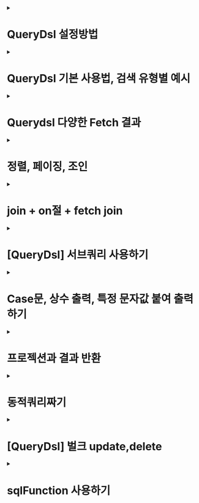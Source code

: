 <details>

<summary> <h1>QueryDsl 설정방법 </h1> </summary>
  
> `QueryDsl`은 기존 dependency들을 추가하는 경우와 다르게 설정파일들을 조금 손봐줘야한다.
> 최신 스프링5 버전에서 사용하기 위해 설정하지 않으면
> `Unable to load class 'com.mysema.codegen.model.Type'` compileQuerydsl 에러가 난다.
  
  
1. plugin 추가
2. 라이브러리 추가
3. 각종 dir, config   
  
```properties
  
  
**************************************************************
buildscript {
	ext {
		queryDslVersion = "5.0.0"
	}
}
***************************************************************
  
  
plugins {
	id 'org.springframework.boot' version '2.6.4'
	id 'io.spring.dependency-management' version '1.0.11.RELEASE'
  
  1. plugin 추가
	**************************************************************
	id 'com.ewerk.gradle.plugins.querydsl' version '1.0.10'
  **************************************************************

	id 'java'
}

group = 'study '
version = '0.0.1-SNAPSHOT'
sourceCompatibility = '11'

configurations {
	compileOnly {
		extendsFrom annotationProcessor
	}
}

repositories {
	mavenCentral()
}

dependencies {
	implementation 'org.springframework.boot:spring-boot-starter-data-jpa'
	implementation 'org.springframework.boot:spring-boot-starter-web'
	implementation 'com.github.gavlyukovskiy:p6spy-spring-boot-starter:1.5.7'
	compileOnly 'org.projectlombok:lombok'

  
  2.라이브러리 추가
	**************************************************************
	implementation "com.querydsl:querydsl-jpa:${queryDslVersion}"
	implementation "com.querydsl:querydsl-apt:${queryDslVersion}"
  **************************************************************

	runtimeOnly 'com.h2database:h2'
	developmentOnly 'org.springframework.boot:spring-boot-devtools'
	annotationProcessor 'org.projectlombok:lombok'
	testImplementation 'org.springframework.boot:spring-boot-starter-test'
}

tasks.named('test') {
	useJUnitPlatform()
}


 3. 각종 dir, config 
**************************************************************
def querydslDir = "$buildDir/generated/querydsl"

querydsl {
	jpa = true
	querydslSourcesDir = querydslDir
}
sourceSets {
	main.java.srcDir querydslDir
}
compileQuerydsl{
	options.annotationProcessorPath = configurations.querydsl
}
configurations {
	compileOnly {
		extendsFrom annotationProcessor
	}
	querydsl.extendsFrom compileClasspath
}
**************************************************************
  
```  
> compileQuerydsl을 돌리면 3번에 설정해놓은 설정파일대로 해당 경로에 QueryDsl 전용 Entity를 생성해준다.  
  
![image](https://user-images.githubusercontent.com/37995817/156384544-5d6d53b1-271a-4bda-ac8f-38b0048f3ac7.png)
  
> "$buildDir/generated/querydsl"에 생성된 모습
  
  ![image](https://user-images.githubusercontent.com/37995817/156384811-46c66359-0916-49db-8943-94ee27b44cea.png)


>> 터미널에서 명령어로도 가능

```linux
  
./gradlew clean

./gradlew compileQuerydsl

```
  
### QueryDsl 잘 적용됐는지 Test하기  

1. 간단하게 Hello Entity 생성
2. QuerydslCompile시에 생긴 QHello 확인
3. query 실행을 위임할 `Querydsl`의 `JPAQueryFactory` 객체로 쿼리 호출

  
  
```java
//1. 간단하게 Hello Entity 생성
  
package study.querydsl.entity;

import lombok.Getter;
import lombok.Setter;

import javax.persistence.Entity;
import javax.persistence.GeneratedValue;
import javax.persistence.Id;

@Entity
@Getter @Setter
public class Hello {

    @GeneratedValue @Id
    private Long id;

}
```
  
```java
//test코드 작성  
  
@SpringBootTest
@Transactional
class QuerydslApplicationTests {

	@Autowired
	EntityManager em;

	@Test
	void contextLoads() {
		Hello hello = new Hello();
		em.persist(hello);

		JPAQueryFactory query = new JPAQueryFactory(em);
		QHello qHello = QHello.hello;

		//쿼리와 관련된 것은 compileQuerydls을 돌려 만든
		//qEntity를 사용해야 한다.
		Hello result = query.selectFrom(qHello)
				.fetchOne();

		assertThat(result).isEqualTo(hello);
		assertThat(result.getId()).isEqualTo(hello.getId());
	}

}


```  
  
  
  
  
</details>

<details>

<summary> <h1>QueryDsl 기본 사용법, 검색 유형별 예시 </h1> </summary>

### JPAQueryFactory(EntityManager)로 query를 만든다.

> 기존 JPQL로 제작할 때,

```java
@Test
    public void startJPQL() throws Exception {
        //member1을 찾아라
        Member findByJPQL = em.createQuery("select m from Member m where m.username = :username", Member.class)
                .setParameter("username", "member1")
                .getSingleResult();
        assertThat(findByJPQL.getUsername()).isEqualTo("member1");
    }
```

> QueryDsl을 도입하게 되면?
>> java로 쿼리를 실행시킬 수 있어, Runtime때 오류를 파악할 수 있었던
>> JPQL과는 다르게 Runtime시에 오류를 잡아낼 수 있다. (오타라던지)
>> 또한 파라미터 바인딩도 자동으로 해준다.
 
```java
@Test
    public void startQuerydsl() throws Exception {
        //member1을 찾아라
        Member findMember = queryFactory
                .select(member)
                .from(member)
                .where(member.username.eq("member1"))
                .fetchOne();

        assertThat(findMember.getUsername()).isEqualTo("member1");
    }
```

> 기본적으로 제공되는 메서드는 거의 SQL기능과 동일하다.

```java
member.username.eq("member1") // username = 'member1'
member.username.ne("member1") //username != 'member1'
member.username.eq("member1").not() // username != 'member1'
member.username.isNotNull() //이름이 is not null
member.age.in(10, 20) // age in (10,20)
member.age.notIn(10, 20) // age not in (10, 20)
member.age.between(10,30) //between 10, 30
member.age.goe(30) // age >= 30
member.age.gt(30) // age > 30
member.age.loe(30) // age <= 30
member.age.lt(30) // age < 30
member.username.like("member%") //like 검색
member.username.contains("member") // like ‘%member%’ 검색
member.username.startsWith("member") //like ‘member%’ 검색

```
### 검색 유형

> `chain and 조건`

```java
//chain and 조건
    @Test
    public void search() throws Exception {
        Member findMember = queryFactory.selectFrom(member)
                .where(member.username.eq("member1")
                        .and(member.age.eq(10)))
                .fetchOne();
        
        assertThat(findMember.getUsername()).isEqualTo("member1");
    }
```

> `, and 조건`

```java
//, and 조건
    @Test
    public void searchAndParam() throws Exception {
        Member findMember = queryFactory.selectFrom(member)
                .where(member.username.eq("member1"),
                        member.age.eq(10)
                ).fetchOne();
        assertThat(findMember.getUsername()).isEqualTo("member1");
    }
```

> `(e1 or e2) and e3`

```java
// 구현 : e1.or(e2).and(e3))
    // 실 동작 쿼리 : (e1 or e2) and e3
    @Test
    public void searchTest1() throws Exception {
        Member findMember = queryFactory.selectFrom(member)
                .where((member.username.eq("member1").or(member.age.eq(10)))
                        ,member.age.goe(10)
                ).fetchOne();
        assertThat(findMember.getUsername()).isEqualTo("member1");
        
        /* select member1
        from Member member1
        where (member1.username = 'member1'1 or member1.age = 102) and member1.age >= 103 */
    }
```

> `(e1 or e2) and (e3 or e4)`

```java
// 구현 : e1.or(e2).and(e3.or(e4)))
    // 실 동작 쿼리 : (e1 or e2) and (e3 or e4)
    @Test
    public void searchTest2() throws Exception {
        Member findMember = queryFactory.selectFrom(member)
                .where(member.username.eq("member1").or(member.age.eq(10)).and(member.age.goe(10).or(member.age.goe(5)))
                ).fetchOne();
        assertThat(findMember.getUsername()).isEqualTo("member1");
        
        /* select member1
        from Member member1
        where (member1.username = ?1 or member1.age = ?2) and (member1.age >= ?3 or member1.age >= ?4) */
    }
```

> `(e1 and e2) or (e3 and e4)`
>> ✨ 유의사항
>> SQL에서 and가 상위 (먼저 실행) 명령이라 나가는 쿼리는 `e1 and e2 or e3 and e4`
>> But, 실 동작은 `(e1 and e2) or (e3 and e4)` 이렇게 된다.
```java
// 구현 : e1.and(e2).or(e3.and(a4))
// 실 동작 쿼리 : e1 and e2 or e3 and e4
    @Test
    public void searchTest3() throws Exception {
        JPAQuery<Member> member1 = queryFactory.selectFrom(member)
                .where(member.username.eq("member1").and(member.age.eq(10)).or(member.age.goe(10).and(member.age.goe(5)))
                ).fetchAll();
        Member findMember = member1.fetchFirst();
        assertThat(findMember.getUsername()).isEqualTo("member1");
        
        /* select member1
        from Member member1 fetch all properties
        where member1.username = 'member1'1 and member1.age = 102 or member1.age >= 103 and member1.age >= 54  */
        
    }
```


</details>

<details>

<summary> <h1>Querydsl 다양한 Fetch 결과 </h1> </summary>
  
```java

  @Test
    public void resultFetch() throws Exception {
       
        //fetch
        List<Member> fetch = queryFactory
                .selectFrom(member)
                .fetch();
        
        //fetchOne
        queryFactory
                .selectFrom(member)
                .fetchOne();

        //fetchFirst
        queryFactory
                .selectFrom(member)
                .fetchFirst();

        //fetchResult 페이징,count 포함
        QueryResults<Member> pagingResult = queryFactory
                .selectFrom(member).limit(5).offset(0)
                .fetchResults();

        pagingResult.getTotal();
        List<Member> data = pagingResult.getResults();
        long limit = pagingResult.getLimit();
        long offset = pagingResult.getOffset();

        for (Member m : data) {
            System.out.println("============Member : " + m);
        }
        //Paging처럼 count 쿼리까지 나간다.
        /* select count(member1)
        from Member member1 */
        /* select member1
        from Member member1 */

          
        //fetchCount count만 가져오기
        long couint = queryFactory
                .selectFrom(member)
                .fetchCount();
    }

```
  
</details>

<details>

<summary> <h1>정렬, 페이징, 조인 </h1> </summary>
  
### QueryDsl 정렬 예시

```java
/**
* 회원 정렬
* 1. 회원 나이 내림차순(desc)
* 2. 회원 이름 올림차순(asc)
* 단 2에서 회원 이름이 없으면 마지막에 출력(nulls last) 대박
*/
@Test
public void sort() throws Exception {
        List<Member> result = queryFactory.selectFrom(member)
        .where(member.age.eq(100))
        .orderBy(member.age.desc(), member.username.asc().nullsLast())
        .fetch();
        //나이가 100살의 멤버중, 나이로 내림차순, 이름으로 올림차순인데 null이 마지막으로 뽑기
        //null을 먼저 뽑는 것도 있다. nullsFirst()
        /*
        select member1
        from Member member1
        where member1.age = 1001
        order by member1.age desc, member1.username asc nulls last
         */
    }

```



### QueryDsl 페이징 예시

```java
 @Test
    public void paging() throws Exception {
        //방법 1 그냥 fetch()하여 결과 리스트만 가져오기
        List<Member> fetch = queryFactory
                .selectFrom(member)
                .orderBy(member.username.desc())
                .offset(1)//1개 넘겨서
                .limit(2)//2개 들고오는데
                .fetch();

        //방법 2 count + 결과 조회해주는 fetchResult로 실행.
        QueryResults<Member> fetchResults = queryFactory
                .selectFrom(member)
                .orderBy(member.username.desc())
                .offset(1)//1개 넘겨서
                .limit(2)//2개 들고오는데
                .fetchResults();

    }

```

> 💥 fetchResult는 counting 쿼리에도 fetch와 똑같은 조건을 가져오기 때문에
> 실무에서는 count 따로, fetch 따로 해준다.



### 특정 값으로 select 시

> Dto를 사용하지 않으면 Tuple이라는 queryDsl이 제공해주는 객체로 담게 된다.

```java

    @Test
    public void aggregation() throws Exception {
        //원하는 정보를 꺼내고 싶을 때는 QueryDsl의 Tuple로 꺼낸다.
        List<Tuple> result = queryFactory
                .select(
                        member.count(),
                        member.age.sum(),
                        member.age.avg(),
                        member.age.max(),
                        member.age.min()
                )
                .from(member)
                .fetch();

        Tuple tuple = result.get(0);

        System.out.println(tuple.get(member.count()));
        System.out.println(tuple.get(member.age.sum()));
        System.out.println(tuple.get(member.age.avg()));
        System.out.println(tuple.get(member.age.max()));
        System.out.println(tuple.get(member.age.min()));

        /* select count(member1)
        , sum(member1.age)
        , avg(member1.age)
        , max(member1.age)
        , min(member1.age)
        from Member member1 */

        //data 타입이 여러개로 들어올 때는 Tuple을 쓰면 된다. 실무에서 잘 쓰지는 않고 Dto를 사용하지만 참고
    }
```

### 기본 join과 groupBy, Having 
  
```java

/**
     * 팀의 이름과 각 팀의 평균 연령을 구해라.
     */
    @Test
    public void groupBy() throws Exception {
        List<Tuple> result = queryFactory
                .select(team.name, member.age.avg())
                .from(member)
                .join(member.team, team)
                .groupBy(team.name)
                .having(team.name.ne("team3"))
                .fetch();

        Tuple teamA = result.get(0);
        Tuple teamB = result.get(1);

        System.out.println(teamA.get(team.name));
        System.out.println(teamA.get(member.age.avg()));
        System.out.println(teamB.get(team.name));
        System.out.println(teamB.get(member.age.avg()));

        /* select team.name, avg(member1.age)
        from Member member1
        inner join member1.team as team
        group by team.name
        having team.name <> 'team3'1 */

    }
```

</details>

<details>

<summary> <h1> join + on절 + fetch join </h1> </summary>

### 기본적인 상관관계 Entity Join

> 기본적인 queryDsl 객체를 사용한 join 사용법<br>
>> public <P> Q leftJoin(EntityPath<P> target, Path<P> alias)<br> 
>> join을 걸고싶은 Entity의 연관관계 대상과 alias를 적어준다. (물론 QueryDsl의 Q객체들) 
>> member.team처럼 내부 선언 연관관계 대상을 join에 적어주면 알아서 Team Table에서 outerJoin한다.


```java
/**
     *
     * Team A에 속한 모든 회원을 leftjoin하는 방법.
     */
    @Test
    public void join() throws Exception {
        List<Member> result = queryFactory
                .selectFrom(member)
                .leftJoin(member.team, team) 
                .where(team.name.eq("teamA"))
                .fetch();

        assertThat(result)
                .extracting("username")
                .containsExactly("member1", "member2");

          /* select
            member1
        from
            Member member1
        left join
            member1.team as team
        where
            team.name = ?1 */
        
        /*
          실 작동 쿼리
          
           select
            member0_.user_id as user_id1_0_,
            member0_.age as age2_0_,
            member0_.team_id as team_id4_0_,
            member0_.username as username3_0_ 
        from
            member member0_ 
        left outer join
            team team1_ 
                on member0_.team_id=team1_.team_id 
        where
            team1_.name=?      
                
                
         */
        
    }
```

### 상관관계 없는 Entity끼리 Join

#### 방법 1. thetajoin
#### 방법 2. on절 이용해 조건걸기

1. thetajoin

> 위의 예시처럼 Member - Team 의 N대1 , Member에 선언된 team처럼 연관관계가 없어도 join이 가능하다.<br>
>> 연관관계가 없는 entity끼리 join을 하는 것을  `thetajoin`이라고 한다.
>> 그냥 from절에 나열해주면 된다.

```java
/**
 * 회원의 이름이 팀 이름과 같은 회원 조회
 */
@Test
public void theta_join() throws Exception {
        em.persist(new Member("teamA"));
        em.persist(new Member("teamB"));

        List<Member> result = queryFactory
        .select(member)
        .from(member, team)
        .where(member.username.eq(team.name))
        .fetch();

        assertThat(result)
        .extracting("username")
        .containsExactly("teamA", "teamB");
        
        /*
        select
            member0_.user_id as user_id1_0_,
            member0_.age as age2_0_,
            member0_.team_id as team_id4_0_,
            member0_.username as username3_0_ 
        from
            member member0_ cross 
        join
            team team1_ 
        where
            member0_.username=team1_.name
         */
}

```
### CrossJoin의 문제점과 해결
> Cross Join이란
>> 💥 모든 회원을 가져오고 모든 팀을 가져와서 다 join (`Cross Join : 집합에서 나올 수 있는 모든 경우`), 이후 where 에서 필터링 한다.<br>
>> ` from member member0_ cross` 에서 알 수 있듯이 Cross join을 실시했다. 
>> (db에서 자동으로 최적화를 진행하지만 당연히 일반 join보다 성능이 좋지 않다.)
> 원인
>> 별도의 join 없이 from에서 선언한 Table을 where에서 사용한 `암묵적 조인` 은 `Hibernate`가 `CrossJoin`을 하는 경향이 있다. 
> 해결책
>> 명시적 Join으로 수정하면 된다.

> 💥 `thetaJoin`은 outer 조인이 불가능하다. -> 최근에는 on을 사용하여 outer Join도 가능하게 추가되었다.

2.on절 이용해 조건 걸기

> On절 사용법<br>
1. 연관관계 없는 Entity 외부 조인 (일명 막조인)
2. join 대상 필터링

> 1. 연관관계 없는 Entity 외부 조인 (일명 막조인)
>> 흔히 말하는 막Join이다. 연관관계가 없는 두 Entity를 Join하는 방식이기 때문에,<br>
>> 연관관계 객체를 넣어주지 않으면 ex).leftJoin(member.team)이 아닌,<br>  
>> leftJoin(team) id값으로 매칭을 해주는 기존 연관관계 join과 다르게, 순수 on절의 조건으로 매칭을 시킨다. <br>
>> 해당 예시에서는 on(member.username.eq(team.name)) => MemberEntity, TeamEntity 조인하고 memberUsername으로 거른다.<br>
> 
>> 💥 주의, 막조인이기 때문에 join에 연관관계 Entity가 아니라 단독으로 들어간다.<br>
>>  일반조인 : `leftJoin(member.team,team)`
>>  on 조인 (막조인) : `.join(team).on(member.username.eq(team.name))`

```java
    /*
     * 회원의 이름이 팀 이름과 같은 대상 찾기
     */
    @Test
public void join_on_no_relation() throws Exception {
    em.persist(new Member("teamA"));
    em.persist(new Member("teamB"));

        List<Tuple> result
                = queryFactory
                .select(member, team)
                .from(member)
                .join(team).on(member.username.eq(team.name))
                .fetch();

        for (Tuple tuple : result) {
            System.out.println(tuple);
        }
        /*
       select
            member0_.user_id as user_id1_0_0_,
            team1_.team_id as team_id1_1_1_,
            member0_.age as age2_0_0_,
            member0_.team_id as team_id4_0_0_,
            member0_.username as username3_0_0_,
            team1_.name as name2_1_1_
        from
            member member0_
        inner join
            team team1_
                on (
                    member0_.username=team1_.name
                )
         */

        /*
        결과

        [Member(id=10, username=teamA, age=0), Team(id=1, name=teamA)]
        [Member(id=11, username=teamB, age=0), Team(id=2, name=teamB)]
         */

}

```

> 2.join 대상 필터링

```java
/**
     * ex ) 회원과 팀을 조인하면서, 팀 이름이 'teamA'인 팀만 조인, 회원은 모두 조회
     * JPQL : select m, t from Member m left join m.team t on t.name = 'teamA'
     */
    @Test
    public void joinOnFiltering() throws Exception {
        List<Tuple> teamA = queryFactory
                .select(member, team)
                .from(member)
                .leftJoin(member.team, team).on(team.name.eq("teamA"))
                .fetch();

        **innerJoin 할거면 그냥 where절을 쓰는게 낫다.**

        List<Tuple> result2 = queryFactory
                .select(member, team)
                .from(member)
                .join(member.team, team)
                .where(team.name.eq("teamA"))
                .fetch();


        /*
        select
            member0_.user_id as user_id1_0_0_,
            team1_.team_id as team_id1_1_1_,
            member0_.age as age2_0_0_,
            member0_.team_id as team_id4_0_0_,
            member0_.username as username3_0_0_,
            team1_.name as name2_1_1_
        from
            member member0_
        left outer join
            team team1_
            
               join 후 on절의 조건에 추가되는 모습. 걸러진다.
               ************************
                on member0_.team_id=team1_.team_id
                and (
                    team1_.name=?
                )
                **********************
         */
    }

```


### Fetch Join

> fetchJoin 미사용시

>> @PersistenceUnit <br>
>> EntityManagerFactory emf;
>
>> 이 어노테이션은 PersistenceUnitUtil을 가져와 Entity의 변수가 Loading이 되었는지 아닌지 check할 수 있다.
>> boolean loaded = emf.getPersistenceUnitUtil().isLoaded(result.getTeam());



```java

    @PersistenceUnit
    EntityManagerFactory emf;

    @Test
    public void fetchJoinNo() throws Exception {
        em.flush();
        em.clear();

        Member result = queryFactory
                .selectFrom(member)
                .where(member.username.eq("member1"))
                .fetchOne();
        //LAZY LOADING이기 때문에, team은 조회가 안된다.
        //PersistenceUnitUtil로 객체인지 Proxy인지 구별할 수 있다. 주로 테스트에서 많이 쓰임
        boolean loaded = emf.getPersistenceUnitUtil().isLoaded(result.getTeam());
        assertThat(loaded).as("페치조인 미적용으로 TEAM LAZYLOADING PROXY객체임").isFalse();
    }
```

> fetchJoin 사용시
>
>> 기존 join처럼 쓰는데, 뒤에 .fetchJoin을 붙이면 한번에 가져오게 된다.
>> .join(member.team, team).fetchJoin()

```java
    @Test
    public void fetchJoinYes() throws Exception {
        em.flush();
        em.clear();

        Member result = queryFactory
                .selectFrom(member)
                .join(member.team, team).fetchJoin()
                .where(member.username.eq("member1"))
                .fetchOne();
        
        boolean loaded = emf.getPersistenceUnitUtil().isLoaded(result.getTeam());
        assertThat(loaded).as("페치조인 미적용으로 TEAM LAZYLOADING PROXY객체임").isTrue();
        
        /*
            select
        member1 
    from
        Member member1   
    inner join
        fetch member1.team as team 
    where
        member1.username = ?1  
        */
        /*
        select
        member0_.user_id as user_id1_0_0_,
                team1_.team_id as team_id1_1_1_,
        member0_.age as age2_0_0_,
                member0_.team_id as team_id4_0_0_,
        member0_.username as username3_0_0_,
                team1_.name as name2_1_1_
        from
        member member0_
        inner join
        team team1_
        on member0_.team_id=team1_.team_id
        where
        member0_.username=?
        
         */
    }


```



</details>





<details>

<summary> <h1>[QueryDsl] 서브쿼리 사용하기 </h1> </summary>

### 앞서서, 서브쿼리 사용시 생각해야할 점

> 현재 from절에서 서브쿼리가 불가능하다.
>
> `원인`
>> JPA JPQL에서 from 절의 서브쿼리를 지원하지 않기 때문에, JPQL 기반의 QueryDsl도 지원되지 않는다.<br>
>
>> 하이버네이트 구현체를 사용하면(`JPAExpressions`) select절의 서비 쿼리는 지원한다.
>
> from절의 서브쿼리 해결 방안 3가지로는
>> 1. 서브쿼리를 join으로 변경 시도
>
> > 2. app에서 쿼리를 분리해서 2번 실행하여 거름
>
> > 3. nativeSQL을 사용하기
>
> 💢그러나 from절에서 서브쿼리를 사용하는 많은 이유 두 가지는
>> 1. 화면에 완전 Fit하게 가져오기 위해
>
>> 2. 성능상의 이유로 단 한번의 query만 날려 가져오게 하기 위해
>
> 정도로 구분할 수 있는데, 과연 `DB에서 순수하게 Data를 가져오는 역할을 시켜서 재사용성을 높히는 설계 `와, <br>
> `걸러내는 로직을 Server에서 한다` 를 포기할 만한 가치가 있는가 생각해보자. <br>
>
> 또한, from 서브쿼리로 하나에 1000줄 짤거, sql을 두 세번 날리면 각각 100줄정도로 나눌 수 있는데<br>
> 그렇게까지 쿼리 한두번이 아쉬울 정도의 고성능을 요구하려면 이미 cache나 다른 조치를 취해야 하는게 맞다.


### JPAExpressions를 사용해 서브쿼리 제작하기

1. where절에 서브쿼리
> 예시 1. where 절 innerjoin으로 나이 가장 많은 회원 조회하기
>> 💫주의사항 : 서브쿼리용 Entity는 alias가 달라야하기 때문에 따로 QMember 생성해준다.
>> JPAExpressions를 static import로 빼면 코드가 더 간결해진다.

```java
 @Test
    public void subQuery() throws Exception {
        *****
        //Member InnerJoin을 위해 alias를 새로 선언해서 QMember 생성해주는 모습
        *****
        QMember subMember = new QMember("subMember");
        List<Member> result = queryFactory
                .selectFrom(member)
                .where(member.age.eq(
                        JPAExpressions
                                .select(subMember.age.max())
                                .from(subMember)
                )).fetch();

        assertThat(result).extracting("age");
    
          /* select
        member1 
    from
        Member member1 
    where
        member1.age = (
            select
                max(subMember.age) 
            from
                Member subMember
        ) */ 
        
        /*select
        member0_.user_id as user_id1_0_,
                member0_.age as age2_0_,
        member0_.team_id as team_id4_0_,
                member0_.username as username3_0_
        from
        member member0_
        where
        member0_.age=(
                select
        max(member1_.age)
        from
        member member1_
            )*/
    }

```

> 예시 2. 나이 평균이상 멤버만 구하기

```java
 @Test
    public void subQuery_avg() throws Exception{
        //서브쿼리용 Entity는 alias가 달라야하기 때문에 따로 QMember 생성해준다.
        QMember subMember=new QMember("subMember");
        List<Member> result=queryFactory
        .selectFrom(member)
        .where(member.age.goe(
        JPAExpressions
        .select(subMember.age.avg())
        .from(subMember)
        )).fetch();
        }
```

> 예시 3. 💫유용한 서브쿼리로 & in으로 조회

```java
@Test
    public void subQuery_in() throws Exception {
        //서브쿼리용 Entity는 alias가 달라야하기 때문에 따로 QMember 생성해준다.
        QMember subMember = new QMember("subMember");
        List<Member> result = queryFactory
                .selectFrom(member)
                .where(member.age.in(
                        JPAExpressions
                                .select(subMember.age)
                                .from(subMember)
                                .where(subMember.age.gt(10))
                )).fetch();

        assertThat(result).extracting("age");
 /* select
        member1
    from
        Member member1
    where
        member1.age in (
            select
                subMember.age
            from
                Member subMember
            where
                subMember.age > ?1
        ) */
        /*select
        member0_.user_id as user_id1_0_,
                member0_.age as age2_0_,
        member0_.team_id as team_id4_0_,
                member0_.username as username3_0_
        from
        member member0_
        where
        member0_.age in (
                select
        member1_.age
                from
        member member1_
        where
        member1_.age>?
            )*/
    }


```

2.select에 서브쿼리

> 간단 예시 : 유저 이름과 평균 나이 함께 출력하기

```java
@Test
    public void subQuery_select() throws Exception {
        QMember subMember = new QMember("subMember");
        List<Tuple> result = queryFactory
                .select(member.username,
                        JPAExpressions
                                .select(subMember.age.avg())
                                .from(subMember))
                .from(member)
                .fetch();

        for (Tuple tuple : result) {
            System.out.println(tuple);
        }

         /* select
        member1.username,
        (select
            avg(subMember.age)
        from
            Member subMember)
    from
        Member member1 */
        /*select
        member0_.username as col_0_0_,
                (select
        avg(cast(member1_.age as double))
        from
        member member1_) as col_1_0_
        from
        member member0_*/
    }
```


</details>










<details>

<summary> <h1> Case문, 상수 출력, 특정 문자값 붙여 출력하기 </h1> </summary>

### QueryDsl Case문 예제

쿼리를 사용할 때, 경우에 따라 다른 값으로 치환을 Data에서 바로 할 경우가 있다. <br> 
주로 화면에 Fit하게 가져올 때 사용할 것 같은데 <br>
DB는 그냥 퍼올려서 Stream으로 Dto생성해서 처리하는것보다 좋을지는 역시나 고민해봐야할 문제
---
### `기본 CASE문`, `caseBuilder CASE문`

> 간단한 Case문
> 
> > 그냥 when(경우).then(치환글) 만 사용하면 된다.<br> 
> > 말 그대로 간단한 경우

```java
 @Test
    public void basicCase() throws Exception {
        List<String> result = queryFactory
                .select(member.age
                        .when(10).then("열살")
                        .when(20).then("스무살")
                        .otherwise("기타"))
                .from(member)
                .fetch();

        for (String s : result) {
            System.out.println(s);
        }
    }
```


> 복잡한 Case문
>> 복잡하다는 의미는 when(조건) 절에 조건들이 까다롭다는 의미이다.
>
> > 이럴땐 `package com.querydsl.core.types.dsl` queryDsl이 제공하는 `CaseBuilder` 객체를 사용한다.
> >  참고로 caseBuilder의 when과 그냥 Simple when은 받는 인자가 다르다.
> 
> > `caseBuilder의 when` 
```java
public CaseWhen<A,Q> when(Predicate b) {
            return new CaseWhen<A,Q>(this, b);
        }
```
>> `일반 Simple when`
```java
public CaseWhen<T, Q> when(D when) {
            return when(ConstantImpl.create(when));
        }
```

```java
 @Test
    public void complexCase() throws Exception {
        List<String> result = queryFactory
                .select(new CaseBuilder()
                        .when(member.age.between(0, 20)).then("0~20살")
                        .when(member.age.between(21, 30)).then("21~30살")
                        .otherwise("기타")
                ).from(member)
                .fetch();
        for (String s : result) {
            System.out.println(s);
        }
    }
```


### 특정 상수와 문자열 연결하여 출력하기

> 그냥 끝에 특정 상수값 함께 출력하는 법
> > QueryDsl의 Expressions.constant를 사용한다.

```java
 @Test
    public void constant() throws Exception {
        List<Tuple> result = queryFactory
                .select(member.username, Expressions.constant("A"))
                .from(member)
                .fetch();

        for (Tuple tuple : result) {
            System.out.println(tuple);
        }
    }
```
> 문자열 연결하여 출력하는 법
>> concat을 통해 문자열 연결하는데, 해당 변수가 String이 아닐 경우 `stringValue()`를 붙여준다.
>
> > 💥 `stringValue()`는 enum 타입들도 변환할 때 사용해준다.


```java
        @Test
        public void concat() throws Exception {
            //username_age로 붙여 쓰기
            List<String> result = queryFactory
                    .select(member.username.concat("_").concat(member.age.stringValue()))//stringValue() enum타입들도 변환시에 유용하다.
                    .from(member)
                    .where(member.username.eq("member1"))
                    .fetch();

            for (String s : result) {
                System.out.println(s);
            }
        }
```

  
</details>



<details>

<summary> <h1> 프로젝션과 결과 반환 </h1> </summary>

### 프로젝션
select 절에 뭘 가져올지 대상을 지정하는 것

1. 대상이 1개일 때
-> 명확하게 타입 지정하여 반환
2. 대상이 둘 이상일 떄
-> Dto나 튜플로 반환

> 대상이 1개일 때

```java
 @Test
        public void oneProjection() throws Exception {
            //userName을 String으로 받는 모습
            List<String> result = queryFactory
                    .select(member.username)
                    .from(member)
                    .fetch();
            
        }
        //member 객체 하나만 받는것도 원프로젝션이라 한다.
        List<Member> result2 = queryFactory
        .select(member)
        .from(member)
        .fetch();
        
```
---

> 대상이 2개 이상일 때
>> 튜플인 경우
>
> > 💥Tuple의 경우 `package com.querydsl.core` 즉 QueryDsl에 종속되어 있어서<br>
> > `Repository` 영역을 벗어나서 사용되는 것은 지양해야한다.<br>
> > (business 영역에서 queryDsl을 쓰는지 아닌지 관심 없어야 한다)<br>
> > Dto로 수정해서 보내는게 낫다.

```java
@Test
    public void tupleProjection() throws Exception {
        List<Tuple> result1 = queryFactory
                .select(member.username, member.age)
                .from(member)
                .fetch();

        //튜플 출력 방법
        for (Tuple tuple : result1) {
            String username = tuple.get(member.username);
            Integer age = tuple.get(member.age);
        }
    }
```

### 💥핵심 ! DTO로 조회
>> QueryDsl 사용시 실무에서 많이 쓰이는 방법이다.

1.JPA로 JPQL로 짜기
```java
   @Test
public void findDtoByJPQL() throws Exception {
        List<MemberDto> resultList = em.createQuery("select new study.querydsl.dto.MemberDto(m.username, m.age) from Member m", MemberDto.class)
        .getResultList();
```

>> 단점
>>> new 명령어가 DTO 경로까지 적어줘야 해서 번잡스럽다. 이 생성자 방식만 지원된다.

> QueryDsl로 Dto 받기
1. Setter 접근법 `Projections.bean`
2. 필드 직접 접근법 `Projections.fields`
3. 생성자 사용법 `Projections.constructor`

#### 앞서서
`package com.querydsl.core.types의 Projections`을 사용하여 Dto 객체로 Mapping이 쉽게 가능하다.

>> 1.Setter 접근법
>>> 경이롭게 쉬워졌다. Setter가 있고, NoArgsConstructor가 있어야 가능하다.

```java
@Test
    public void findDtoByQueryDsl_Setter() throws Exception {
        List<MemberDto> result = queryFactory
        *****************************************************************************
        //Projections.bean 사용
                .select(Projections.bean(MemberDto.class, member.username, member.age))
        *****************************************************************************
                .from(member)
                .fetch();
        for (MemberDto memberDto : result) {
            System.out.println(memberDto);
        }
    }
```

>> 2.필드 직접 접근법
>>> Setter 대신 Field에 직접 꽂아 넣어주는 방식으로, Setter가 없어도 동작한다.

```java
@Test
    public void findDtoByQueryDsl_Field() throws Exception {
        List<MemberDto> result = queryFactory
        *****************************************************************************
        //Projections.fields 사용
                .select(Projections.fields(MemberDto.class, member.username, member.age))
        *****************************************************************************
                .from(member)
                .fetch();
        for (MemberDto memberDto : result) {
            System.out.println(memberDto);
        }
    }
```

>> 3.생성자 사용법
>>> 생성자를 통해서 만드는데, 인자 순서를 잘 지켜줘야 한다.
> 
>>> 생성자

```java
@Data
@NoArgsConstructor
public class MemberDto {

    private String username;
    private int age;

    public MemberDto(String username, int age) {
        this.username = username;
        this.age = age;
    }
}
```

```java
  @Test
    public void findDtoByQueryDsl_Constructor() throws Exception {
        List<MemberDto> result = queryFactory
        *****************************************************************************
        //Projections.constructor 사용
                .select(Projections.constructor(MemberDto.class, member.username, member.age))
        *****************************************************************************
                .from(member)
                .fetch();
        for (MemberDto memberDto : result) {
            System.out.println(memberDto);
        }
    }
```
---

### 응용

> 자유롭게 Dto를 만들어서 Field로 Dto에 Fit하게 맞추는 방법 (`as`,`ExpressionsUtils.as`와 서브쿼리를 사용해서)

앞서서 Field를 이용해 Dto에 맞추는 방법을 알아봤다. 기본적으로 사용하게 되면 
넣으려는 Entity의 멤버변수명과 Dto의 Field명이 동일하게 유지되어야 한다.

> Member Entity의 username, age와 MemberDto의 username, age가 동일하여
> 앞서 수행했던  .select(Projections.fields(MemberDto.class, member.username, member.age)) 매핑이 성공된 이유

```java
@Entity
public class Member {

    @GeneratedValue
    @Id
    @Column(name = "user_id")
    private Long id;
    private String username;

    private int age;
}

@Data
@NoArgsConstructor
public class MemberDto {

    private String username;
    private int age;

    public MemberDto(String username, int age) {
        this.username = username;
        this.age = age;
    }
}

//Member.username == MemberDto.username, Member.age == MemberDto.age가 동일하다.
```

> Fit하고 싶은 Dto의 Field Name이 Entity의 것과 다르다면?

Test를 위해 UserDto로 Field 이름을 바꿔서 진행해본다.

```java
@Data
@NoArgsConstructor
public class UserDto {
    private String name; //Member.username != UserDto.name
    private int age;
}

```
> 그냥 Projectiosn.fields로 UserDto.class를 받아 member.username을 넣어주면,<br>
> 
> Compile 때 오류는 나지 않지만 결과값을 인식을 못해 null로 넣어준다.

```java
 @Test
    public void findDtoByQueryDsl_Field2() throws Exception{
        List<UserDto> result=queryFactory
        .select(Projections.fields(UserDto.class,member.username,member.age))
        .from(member)
        .fetch();

        for(UserDto userDto:result){
        System.out.println(userDto);
        }
        /*
        UserDto에는 username이란 Field가 없어서 null로 들어간다 (인식 불가)
        UserDto(name=null, age=10)
        UserDto(name=null, age=20)
        UserDto(name=null, age=30)
        UserDto(name=null, age=40)
         */
        }
```

> 따라서 as로 alias 설정을 해주어야 한다. (member.username -> "name" 으로 as 설정)

```java
 List<UserDto> result2 = queryFactory
        *********************************************************************************
                .select(Projections.fields(UserDto.class, **member.username.as("name")**, member.age))
        **********************************************************************************
                .from(member)
                .fetch();

        for (UserDto userDto : result2) {
            System.out.println(userDto);
        }
        /*
        UserDto(name=member1, age=10)
        UserDto(name=member2, age=20)
        UserDto(name=member3, age=30)
        UserDto(name=member4, age=40)
        잘 들어온 모습
         */
```

> 그럼 이 alias를 이용하면, SubQuery의 결과값도 삽입이 가능한거 아니야? 그렇다.
>
> > ExpressionUtils.as(SubQuery문,alias)를 사용하여 1번째 인자로 SubQuery를, 2번째 인자로 그 alias를 넣어줘서 
> > UserDto를 뽑아내는데 "age"로 alias와 UserDto의 field명을 맞춰주었다. 서브쿼리는 무조건 ExpressionUtils로 감싸야 한다.


```java
 QMember subMember = new QMember("subMember");
        queryFactory
                .select(Projections.fields(UserDto.class, member.username.as("name")
        ********************************************************************************
                                , **ExpressionUtils.as(JPAExpressions
                                        .select(subMember.age.max())
                                        .from(subMember), "age")**
        *********************************************************************************
                        )
                ).from(member)
                .fetch();
```

> 번외로 Constructor로 맞춰줄 때는, 인자 타입만 맞으면 잘 들어가게 된다.

```java
   @Test
    public void findDtoByQueryDsl_Constructor2() throws Exception {
        List<UserDto> result = queryFactory
                .select(Projections.constructor(UserDto.class, member.username, member.age))
                .from(member)
                .fetch();
    }
 // UserDto의 Constructor의 인자 타입과 순서만 맞으면 테스트가 성공한다.
```



### `@QueryProjection` 으로 DtoMapping하기

1. 원하는 Dto의 Constructor에 @QueryProjection을 붙인다.
```java
public class MemberDto {

    private String username;
    private int age;
**********************************************************************
    @QueryProjection
**********************************************************************
    public MemberDto(String username, int age) {
        this.username = username;
        this.age = age;
    }
}
```

2. compileQuerydsl 돌린다.
![img.png](img.png)

3. QMemberDto가 생성된 모습과 우리가 사용할 생성자가 생긴 모습.
![img_1.png](img_1.png)

4. 이후 냅다 그냥 3에서 생성된 생성자로 select 하면 된다.
```java
    @Test
    public void findDtoByQueryDsl_QueryProjection() throws Exception {
        List<MemberDto> fetch = queryFactory
                .select(new QMemberDto(member.username, member.age))
                .from(member)
                .fetch();
    }
```
💥장점은 당연히 complie 시점에 형식 오류를 잡아준다는 것

`Projection.constructor vs @QueryProjection`
* `Projection.constructor`는 Runtime에 오류가 잡힌다.
* `@QueryProjection`는 Complie 시점에 오류가 잡힌다.

**But,** 고민거리는?
#### compile 시점에 Type 체크, 변수 체크 보장이 됨에도 고민되는점은....
* **DTO까지 QFile을 생성해줘야 하는 점** 
* 또한, 설계상 Dto는 Repository, Service 등 여러 구조에서 사용되게 될텐데, 
@QueryProjection을 사용한 Dto가  QueryDsl에 의존적이게 되어서, QueryDsl이 없으면 안되게 되어버린다는 점.

> Dto를 플레인하게 짜고 싶으면 Projection.constructor를 사용하는게 맞다.
>
> 이정도는 허용하고 쉽게 사용하려면 @QueryProjection을 사용하자.



</details>

<details>

<summary> <h1> 동적쿼리짜기 </h1> </summary>

###QueryDsl의 동적 쿼리를 해결하는 방식

기본적으로 쿼리를 동적으로 사용한다는 의미는 
`파라미터의 값이 Null이냐 아니냐`에 따라 동적으로 쿼리가 작성이 되는게 목적이다.
ex) 검색조건에서 많이 사용되는 것들`

1.BooleanBuilder 사용하기
2.where절에 다중 파라미터 사용하기

---

### BooleanBuilder 사용

`package com.querydsl.core BooleanBuilder` 사용한다.

> BooleanBuilder는 두개의 생성자를 가지고 있다.
>
> > 최초 선언에 Predicate를 선언할 수 있는데, 생성하면서 null이면 안되는<br>
> > Param들을 미리 선언해주면 된다.


```java
    /**
     * Create an empty BooleanBuilder
     */
    public BooleanBuilder() {  }

    /**
     * Create a BooleanBuilder with the given initial value
     *
     * @param initial initial value
     */
    public BooleanBuilder(Predicate initial) {
        predicate = (Predicate) ExpressionUtils.extract(initial);
    }
```



```java
 @Test
    public void dynamicQuery_BooleanBuilder() throws Exception {
        String usernameParam = "member1";
        Integer ageParam = 10;

       List<Member> result =  searchMember1(usernameParam, ageParam);
       assertThat(result.size()).isEqualTo(1);
    }

    private List<Member> searchMember1(String usernameParam, Integer ageParam) {
     
*******************************************************************************
       //1번. default Builder 생성으로 구현
        BooleanBuilder builder = new BooleanBuilder();
        if(usernameParam != null){
            builder.and(member.username.eq(usernameParam));
        }
        if(ageParam != null){
            builder.and(member.age.eq(ageParam));
        }
*********************************************************************************

*********************************************************************************
        //2번. Builder 초기값 삽입으로 구현 (member.username이 필수값인 경우)
        BooleanBuilder builder = new BooleanBuilder(member.username.eq("member1"));
        if(ageParam != null){
        builder.and(member.age.eq(ageParam));
        }
**********************************************************************************
        
        
        return queryFactory.selectFrom(member)
                .where(builder)
                .fetch();

    }
```
+ 💥builder도 and, or 등 추가 where 연산이 가능하다.

---

### 💫동적쿼리 where 다중 파라미터로 처리하기

앞서서

#### 장점
* Main query를 깔끔하게 유지하고, 명시성이 좋다.
* BooleanExpression을 반환하여 새로운 조건들을 조합해서 사용할 수 있다. ex) 나이가 40이상, 이름 xx는 이벤트 대상자
* 재사용성이 좋다.
---
> where절 안에 들어갈 true,false 값을 param에 따라 메서드로 추출하여 제작한다.
> 
* 📀 queryFactory의 where절에서 null이 들어가면 자동으로 skip으로 간주하기 때문에 동적 쿼리가 가능하다.

```java
ex)  return queryFactory
        .selectFrom(member)
        .where(null, ageEq(ageParam))
        .fetch();
```
* 위 상황에서는 age만 같은지 체크함


> 기본 코드

```java
    @Test
    public void dynamicQuery_WhereParam() throws Exception {
        String usernameParam = "member1";
        Integer ageParam = null;

        List<Member> result =  searchMember2(usernameParam, ageParam);
        assertThat(result.size()).isEqualTo(1);
    }
```

```java
    private List<Member> searchMember2(String usernameParam, Integer ageParam) {
        return queryFactory
                .selectFrom(member)
        *******************************************************************************
                .where(usernameEq(usernameParam), ageEq(ageParam)) //where 절에 메서드를 제작해 동작. (Predicate만 받으면 된다)
        *******************************************************************************
                .fetch();
    }
```

#### where Param별 조건 메서드 생성

```java
    private BooleanExpression ageEq(Integer ageParam) {
        return ageParam != null ? member.age.eq(ageParam) : null;
    }

    private BooleanExpression usernameEq(String usernameParam) {
        return usernameParam != null ? member.username.eq(usernameParam) : null;
    }
```
* null은 skip하는 queryFactory의 where 조건절의 특성을 이용해 그냥 null을 리턴한다.

> 이 true,false만 지켜주면 어떤 메서드든 조합하여 만들 수 있다.

```java
  private BooleanExpression allEq(String usernameParam, Integer ageParam){
        return usernameEq(usernameParam).and(ageEq(ageParam));
    }
```

* usernameEq + ageEq를 조합해서 allEq를 만든 모습

```java
    private List<Member> searchMember3(String usernameParam, Integer ageParam) {
        return queryFactory
                .selectFrom(member)
                .where(allEq(usernameParam,ageParam))
                .fetch();
    }
```

* 극한으로 깔끔해졌다.





</details>


<details>

<summary> <h1> [QueryDsl] 벌크 update,delete </h1> </summary>

전체 데이터를 한번에 수정하는 경우를 `벌크` 연산이라고 한다.
종종 전체 데이터를 수정해야 하는 일이 생기는데, 어떻게 QueryDsl에서 벌크연산을 하는지 알아보자.

### 조건부로 특정 값 일괄 Update

```java
    @Test
    public void bulkUpdate() throws Exception {
        //28살 미만은 다 비회원으로 이름을 변경하는 예시


        long updateCnt = queryFactory
                .update(member)
                .set(member.username, "비회원")
                .where(member.age.lt(28))
                .execute();

        
        em.flush();
        em.clear();
        /* update Member member1
            set member1.username = '비회원'1
            where member1.age < 282 */
    }
```

### 조건 부로 숫자 값들 덧셈,뺄셈,곱셈
> 뺄때는 minus 메서드가 없어서 add(-1) 식으로 수행한다.

```java
  
    @Test
    public void bulkAdd() throws Exception {
        //모든 회원의 나이를 1살씩 더하기

        long updateCnt = queryFactory
                .update(member)
                .set(member.age, member.age.multiply(2))
                //.set(member.age, member.age.add(-1))
                //.set(member.age, member.age.add(1))
                .execute();

        em.flush();
        em.clear();

    }
```

### 삭제

```java
    
    @Test
    public void bulkDelete() throws Exception {

        long updateCnt = queryFactory
                .delete(member)
                .where(member.age.eq(18))
                .execute();

        em.flush();
        em.clear();
    }

```

### 주의사항
bulk 연산은 `영속성 context`와 별개로 db에 바로 Update를 하기 때문에,
연산 이후 `영속성 context`와 db값이 차이가 생긴다.
bulk 연산 이후, select를 한다면 db가 아닌, `영속성 Context`에서 가져온다. (항상 우선권은 영속성Context)  
그래서 💥 bulk연산 이후는 꼭 `em.flush(), em.clear()` 를 수행해주자.




</details>


<details>

<summary> <h1> sqlFunction 사용하기</h1> </summary>

보통 일반적인 내장 function들은 기본제공된다.
각 DB에 맞춘 Dialect에 선언된 Function들은 기본 제공되지만, 자기가 DB에 만든 Function은 
기본 Dialect를 상속받아 만든 파일을 등록하고, yml같은 파일에 선언해줘야한다.

### H2Dialect에 선언된 기본 기능들



```java
 @Test
    public void sqlFunction() throws Exception {
        //username의 memeber를 다 m으로 치환하는 Function
        List<String> result = queryFactory
                .select(
                        Expressions.stringTemplate("function('replace', {0}, {1}, {2})", member.username, "member", "m")
                ).from(member)
                .fetch();

        for (String s : result) {
            System.out.println(s);
        }

        /* select function('replace', member1.username, 'member'1, 'm'2)
from Member member1 */
        /*
        select replace(member0_.username, NULL, ?) as col_0_0_ from member member0_;
         */
    }
```
```java

    @Test
    public void sqlFunction2() throws Exception {
        //username의 memeber를 다 소문자로 변환시키는 Function
        List<Member> result = queryFactory
                .select(member
                ).from(member)
                //.where(member.username.eq(Expressions.stringTemplate("function('lower', {0})", member.username)))
                .where(member.username.eq(member.username.lower()))
                .fetch();

        for (Member s : result) {
            System.out.println(s);
        }

        /* select function('lower', member1.username)
from Member member1 */
        /*
        select lower(member0_.username) as col_0_0_ from member member0_;
         */
    }

```

</details>